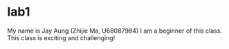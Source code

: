 # lab1
My name is Jay Aung (Zhijie Ma, U68087984)
I am a beginner of this class. This class is exciting and challenging!
